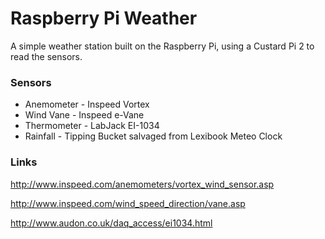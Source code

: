# Raspberry Pi Weather

A simple weather station built on the Raspberry Pi, using a Custard Pi 2 to read the sensors.

### Sensors

* Anemometer - Inspeed Vortex
* Wind Vane - Inspeed e-Vane
* Thermometer - LabJack EI-1034
* Rainfall - Tipping Bucket salvaged from Lexibook Meteo Clock

### Links

http://www.inspeed.com/anemometers/vortex_wind_sensor.asp

http://www.inspeed.com/wind_speed_direction/vane.asp

http://www.audon.co.uk/daq_access/ei1034.html
